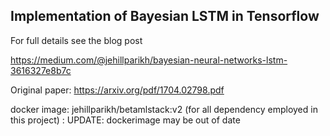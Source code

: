 
## Implementation of Bayesian LSTM in Tensorflow

For full details see the blog post

https://medium.com/@jehillparikh/bayesian-neural-networks-lstm-3616327e8b7c

Original paper: https://arxiv.org/pdf/1704.02798.pdf

docker image: jehillparikh/betamlstack:v2 (for all dependency employed in this project) : UPDATE: dockerimage may be out of date
